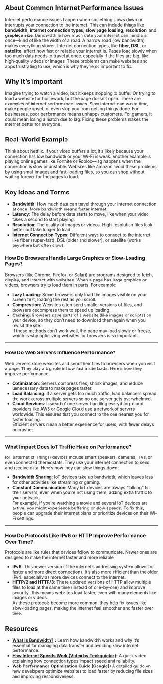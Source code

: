 ## **About Common Internet Performance Issues**

Internet performance issues happen when something slows down or interrupts your connection to the internet. This can include things like **bandwidth**, **internet connection types**, **slow page loading**, **resolution**, and **graphics size**. Bandwidth is how much data your internet can handle at once—kind of like the width of a road. A narrow road (low bandwidth) makes everything slower. Internet connection types, like **fiber**, **DSL**, or **satellite**, affect how fast or reliable your internet is. Pages load slowly when too much data needs to travel at once, especially if the files are big, like high-quality videos or images. These problems can make websites and apps frustrating to use, which is why they’re so important to fix.

## **Why It’s Important**

Imagine trying to watch a video, but it keeps stopping to buffer. Or trying to load a website for homework, but the page doesn’t open. These are examples of internet performance issues. Slow internet can waste time, make people upset, or even stop you from getting things done. For businesses, poor performance means unhappy customers. For gamers, it could mean losing a match due to lag. Fixing these problems makes the internet better for everyone.

## **Real-World Example**

Think about Netflix. If your video buffers a lot, it’s likely because your connection has low bandwidth or your Wi-Fi is weak. Another example is playing online games like Fortnite or Roblox—lag happens when the connection is slow or unstable. Websites like Amazon avoid these problems by using small images and fast-loading files, so you can shop without waiting forever for the pages to load.

## **Key Ideas and Terms**

* **Bandwidth**: How much data can travel through your internet connection at once. More bandwidth means faster internet.  
* **Latency**: The delay before data starts to move, like when your video takes a second to start playing.  
* **Resolution**: The quality of images or videos. High-resolution files look better but take longer to load.  
* **Internet Connection Types**: Different ways to connect to the internet, like fiber (super-fast), DSL (older and slower), or satellite (works anywhere but often slow).

### **How Do Browsers Handle Large Graphics or Slow-Loading Pages?**

Browsers (like Chrome, Firefox, or Safari) are programs designed to fetch, display, and interact with websites. When a page has large graphics or videos, browsers try to load them in parts. For example:

* **Lazy Loading**: Some browsers only load the images visible on your screen first, loading the rest as you scroll.  
* **Compression**: Websites often send smaller versions of files, and browsers decompress them to speed up loading.  
* **Caching**: Browsers save parts of a website (like images or scripts) on your device, so they don’t need to download them again when you revisit the site.  
  If these methods don’t work well, the page may load slowly or freeze, which is why optimizing websites for browsers is so important.

---

### **How Do Web Servers Influence Performance?**

Web servers store websites and send their files to browsers when you visit a page. They play a big role in how fast a site loads. Here’s how they improve performance:

* **Optimization**: Servers compress files, shrink images, and reduce unnecessary data to make pages faster.  
* **Load Balancing**: If a server gets too much traffic, load balancers spread the work across multiple servers so no one server gets overwhelmed.  
* **Cloud Services**: Instead of one server handling everything, cloud providers like AWS or Google Cloud use a network of servers worldwide. This ensures that you connect to the one nearest you for faster loading.  
  Efficient servers mean a better experience for users, with fewer delays or crashes.

---

### **What Impact Does IoT Traffic Have on Performance?**

IoT (Internet of Things) devices include smart speakers, cameras, TVs, or even connected thermostats. They use your internet connection to send and receive data. Here’s how they can slow things down:

* **Bandwidth Sharing**: IoT devices take up bandwidth, which leaves less for other activities like streaming or gaming.  
* **Constant Communication**: Many IoT devices are always “talking” to their servers, even when you’re not using them, adding extra traffic to your network.  
  For example, if you’re watching a movie and several IoT devices are active, you might experience buffering or slow speeds. To fix this, people can upgrade their internet plans or prioritize devices on their Wi-Fi settings.

---

### **How Do Protocols Like IPv6 or HTTP Improve Performance Over Time?**

Protocols are like rules that devices follow to communicate. Newer ones are designed to make the internet faster and more reliable:

* **IPv6**: This newer version of the internet’s addressing system allows for faster and more direct connections. It’s also more efficient than the older IPv4, especially as more devices connect to the internet.  
* **HTTP/2 and HTTP/3**: These updated versions of HTTP allow multiple files to load at the same time (instead of one-by-one) and improve security. This means websites load faster, even with many elements like images or videos.  
  As these protocols become more common, they help fix issues like slow-loading pages, making the internet feel smoother and faster over time.

## **Resources**

* [**What is Bandwidth?**](https://www.verizon.com/articles/internet-essentials/bandwidth-definition/#:~:text=The%20maximum%20amount%20of%20data,megabits%20per%20second%20\(Mbps\).) **:** Learn how bandwidth works and why it’s essential for managing data transfer and avoiding slow internet performance.  
* [**How Internet Speeds Work (Video by Techquickie)**](https://www.youtube.com/watch?v=FTUViZy5UWs)**:** A quick video explaining how connection types impact speed and reliability.  
* **Web Performance Optimization Guide (Google):** A detailed guide on how developers optimize websites to load faster by reducing file sizes and improving responsiveness.

